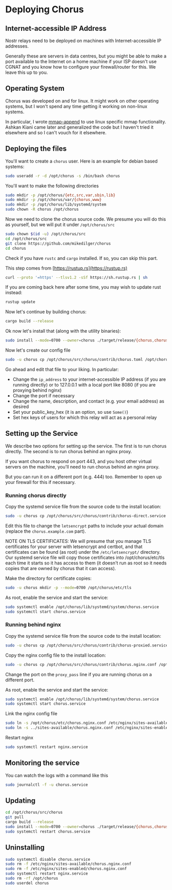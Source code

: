# Deploying Chorus

## Internet-accessible IP Address

Nostr relays need to be deployed on machines with Internet-accessible IP addresses.

Generally these are servers in data centres, but you might be able to make a port available
to the Internet on a home machine if your ISP doesn't use CGNAT and you know how to
configure your firewall/router for this. We leave this up to you.

## Operating System

Chorus was developed on and for linux. It might work on other operating systems, but I
won't spend any time getting it working on non-linux systems.

In particular, I wrote [mmap-append](https://github.com/mikedilger/mmap-append) to use
linux specific mmap functionality. Ashkan Kiani came later and generalized the code but
I haven't tried it elsewhere and so I can't vouch for it elsewhere.

## Deploying the files

You'll want to create a `chorus` user. Here is an example for debian based systems:


```bash
sudo useradd -r -d /opt/chorus -s /bin/bash chorus
```

You'll want to make the following directories

```bash
sudo mkdir -p /opt/chorus/{etc,src,var,sbin,lib}
sudo mkdir -p /opt/chorus/var/{chorus,www}
sudo mkdir -p /opt/chorus/lib/systemd/system
sudo chown -R chorus /opt/chorus
```

Now we need to clone the chorus source code. We presume you will do this as yourself, but
we will put it under `/opt/chorus/src`

```bash
sudo chown $(id -u) /opt/chorus/src
cd /opt/chorus/src
git clone https://github.com/mikedilger/chorus
cd chorus
```

Check if you have `rustc` and `cargo` installed. If so, you can skip this part.

This step comes from [https://rustup.rs](https://rustup.rs)

```bash
curl --proto '=https' --tlsv1.2 -sSf https://sh.rustup.rs | sh
```

If you are coming back here after some time, you may wish to update rust instead:

```bash
rustup update
```

Now let's continue by building chorus:

```bash
cargo build --release
```

Ok now let's install that (along with the utility binaries):

```bash
sudo install --mode=0700 --owner=chorus ./target/release/{chorus,chorus_compress,chorus_dump,chorus_dump_approvals,chorus_moderate} /opt/chorus/sbin/
```

Now let's create our config file

```bash
sudo -u chorus cp /opt/chorus/src/chorus/contrib/chorus.toml /opt/chorus/etc/
```

Go ahead and edit that file to your liking. In particular:

- Change the `ip_address` to your internet-accessible IP address (if you are running directly)
  or to 127.0.0.1 with a local port like 8080 (if you are proxying behind nginx)
- Change the port if necessary
- Change the name, description, and contact (e.g. your email address) as desired
- Set your public_key_hex (it is an option, so use `Some()`)
- Set hex keys of users for which this relay will act as a personal relay


## Setting up the Service

We describe two options for setting up the service. The first is to run chorus directly.
The second is to run chorus behind an nginx proxy.

If you want chorus to respond on port 443, and you host other virtual servers on the
machine, you'll need to run chorus behind an nginx proxy.

But you can run it on a different port (e.g. 444) too. Remember to open up your firewall
for this if necessary.


### Running chorus directly

Copy the systemd service file from the source code to the install location:

```bash
sudo -u chorus cp /opt/chorus/src/chorus/contrib/chorus-direct.service /opt/chorus/lib/systemd/system/chorus.service
```

Edit this file to change the `letsencrypt` paths to include your actual domain (replace the
`chorus.example.com` part).

NOTE ON TLS CERTIFICATES: We will presume that you manage TLS certificates for your server
with letsencrypt and certbot, and that certificates can be found (as root) under the
`/etc/letsencrypt/` directory. Our systemd service file will copy those certificates
into /opt/chorus/etc/tls each time it starts so it has access to them (it doesn't run as
root so it needs copies that are owned by chorus that it can access).

Make the directory for certificate copies:

```bash
sudo -u chorus mkdir -p --mode=0700 /opt/chorus/etc/tls
```

As root, enable the service and start the service:

```bash
sudo systemctl enable /opt/chorus/lib/systemd/system/chorus.service
sudo systemctl start chorus.service
```

### Running behind nginx

Copy the systemd service file from the source code to the install location:

```bash
sudo -u chorus cp /opt/chorus/src/chorus/contrib/chorus-proxied.service /opt/chorus/lib/systemd/system/chorus.service
```

Copy the nginx config file to the install location:

```bash
sudo -u chorus cp /opt/chorus/src/chorus/contrib/chorus.nginx.conf /opt/chorus/etc/chorus.nginx.conf
```

Change the port on the `proxy_pass` line if you are running chorus on a different port.

As root, enable the service and start the service:

```bash
sudo systemctl enable /opt/chorus/lib/systemd/system/chorus.service
sudo systemctl start chorus.service
```

Link the nginx config file

```bash
sudo ln -s /opt/chorus/etc/chorus.nginx.conf /etc/nginx/sites-available/chorus.nginx.conf
sudo ln -s ../sites-available/chorus.nginx.conf /etc/nginx/sites-enabled/chorus.nginx.conf
```

Restart nginx

```bash
sudo systemctl restart nginx.service
```

## Monitoring the service

You can watch the logs with a command like this

```bash
sudo journalctl -f -u chorus.service
```

## Updating
````bash
cd /opt/chorus/src/chorus
git pull
cargo build --release
sudo install --mode=0700 --owner=chorus ./target/release/{chorus,chorus_compress,chorus_dump,chorus_dump_approvals,chorus_moderate} /opt/chorus/sbin/
sudo systemctl restart chorus.service
````

## Uninstalling

```bash
sudo systemctl disable chorus.service
sudo rm -f /etc/nginx/sites-available/chorus.nginx.conf
sudo rm -f /etc/nginx/sites-enabled/chorus.nginx.conf
sudo systemctl restart nginx.service
sudo rm -rf /opt/chorus
sudo userdel chorus
```
